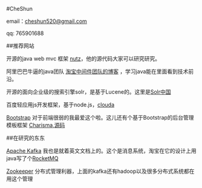 #CheShun

email：cheshun520@gmail.com

qq: 765901688

##推荐网站

开源的java web mvc 框架 [nutz](http://nutzam.github.com/nutz/)，他的源代码大家可以研究研究。

阿里巴巴牛逼的java团队 [淘宝中间件团队的博客](http://jm-blog.aliapp.com/) ，学习java能在里面看到技术前沿。

开源的面向企业级的搜索引擎solr，是基于Lucene的。这里是[Solr中国](http://www.solr.cc/blog/)

百度轻应用js开发框架，基于node.js，[clouda](http://cloudajs.org/docs/step1_getting_started)

[Bootstrap](http://www.bootcss.com/)
对于前端很弱的我最爱这个啦。这儿还有个基于Bootstrap的后台管理模板框架
[Charisma](http://usman.it/themes/charisma/index.html),[源码](https://github.com/usmanhalalit/charisma)

##在研究的东东

[Apache Kafka](http://kafka.apache.org/) 
我也是就着英文文档上的。这个是消息系统，淘宝在它的设计上用java写了个[RocketMQ](https://github.com/alibaba/RocketMQ)

[Zookeeper](http://zookeeper.apache.org/)
分布式管理利器，上面的kafka还有hadoop以及很多分布式系统都在用这个管理



